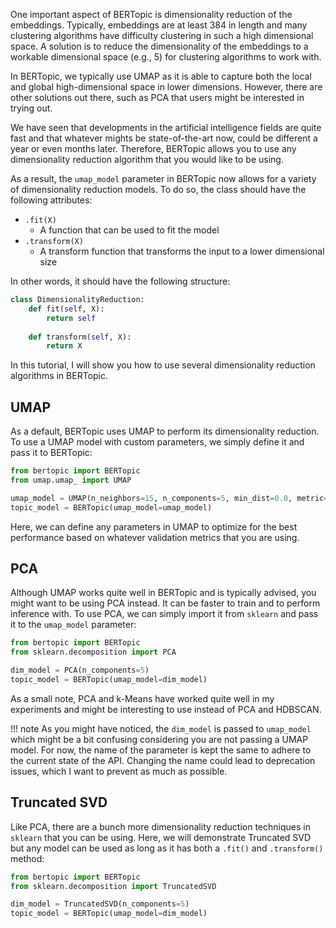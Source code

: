 One important aspect of BERTopic is dimensionality reduction of the embeddings. Typically, embeddings are at least 384 in length and
many clustering algorithms have difficulty clustering in such a high dimensional space. A solution is to reduce the dimensionality 
of the embeddings to a workable dimensional space (e.g., 5) for clustering algorithms to work with. 

In BERTopic, we typically use UMAP as it is able to capture both the local and global high-dimensional space in lower dimensions. 
However, there are other solutions out there, such as PCA that users might be interested in trying out. 

We have seen that developments in the artificial intelligence fields are quite fast and that whatever mights be state-of-the-art now, 
could be different a year or even months later. Therefore, BERTopic allows you to use any dimensionality reduction algorithm that 
you would like to be using. 

As a result, the `umap_model` parameter in BERTopic now allows for a variety of dimensionality reduction models. To do so, the class should have 
the following attributes:
* `.fit(X)` 
    * A function that can be used to fit the model
* `.transform(X)` 
    * A transform function that transforms the input to a lower dimensional size

In other words, it should have the following structure:

```python
class DimensionalityReduction:
    def fit(self, X):
        return self
    
    def transform(self, X):
        return X
```

In this tutorial, I will show you how to use several dimensionality reduction algorithms in BERTopic. 


## **UMAP**
As a default, BERTopic uses UMAP to perform its dimensionality reduction. To use a UMAP model with custom parameters, 
we simply define it and pass it to BERTopic:

```python
from bertopic import BERTopic
from umap.umap_ import UMAP

umap_model = UMAP(n_neighbors=15, n_components=5, min_dist=0.0, metric='cosine')
topic_model = BERTopic(umap_model=umap_model)
```

Here, we can define any parameters in UMAP to optimize for the best performance based on whatever validation metrics that you are using. 

## **PCA**
Although UMAP works quite well in BERTopic and is typically advised, you might want to be using PCA instead. It can be faster to train and to perform
inference with. To use PCA, we can simply import it from `sklearn` and pass it to the `umap_model` parameter:


```python
from bertopic import BERTopic
from sklearn.decomposition import PCA

dim_model = PCA(n_components=5)
topic_model = BERTopic(umap_model=dim_model)
```

As a small note, PCA and k-Means have worked quite well in my experiments and might be interesting to use instead of PCA and HDBSCAN. 


!!! note
    As you might have noticed, the `dim_model` is passed to `umap_model` which might be a bit confusing considering 
    you are not passing a UMAP model. For now, the name of the parameter is kept the same to adhere to the current 
    state of the API. Changing the name could lead to deprecation issues, which I want to prevent as much as possible. 

## **Truncated SVD**
Like PCA, there are a bunch more dimensionality reduction techniques in `sklearn` that you can be using. Here, we will demonstrate Truncated SVD 
but any model can be used as long as it has both a `.fit()` and `.transform()` method:


```python
from bertopic import BERTopic
from sklearn.decomposition import TruncatedSVD

dim_model = TruncatedSVD(n_components=5)
topic_model = BERTopic(umap_model=dim_model)
```